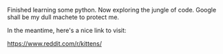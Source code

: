 Finished learning some python. Now exploring the jungle of code. Google shall be my dull machete to protect me.

In the meantime, here's a nice link to visit:

https://www.reddit.com/r/kittens/
